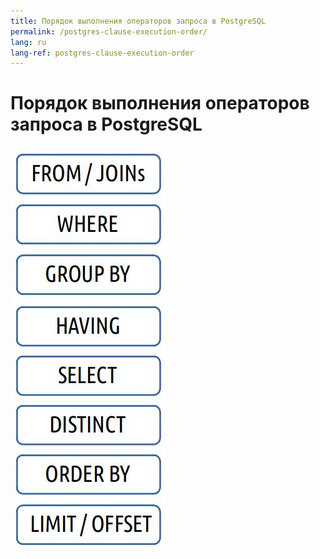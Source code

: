 ```yaml
---
title: Порядок выполнения операторов запроса в PostgreSQL
permalink: /postgres-clause-execution-order/
lang: ru
lang-ref: postgres-clause-execution-order
---
```


# Порядок выполнения операторов запроса в PostgreSQL

![](/images/ru/postgresql_clause_execution_order.jpg)


